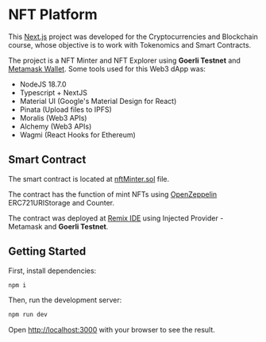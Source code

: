 # NFT Platform

This [Next.js](https://nextjs.org/) project was developed for the Cryptocurrencies and Blockchain course, whose objective is to work with Tokenomics and Smart Contracts.

The project is a NFT Minter and NFT Explorer using **Goerli Testnet** and [Metamask Wallet](https://metamask.io/). Some tools used for this Web3 dApp was:

- NodeJS 18.7.0
- Typescript + NextJS
- Material UI (Google's Material Design for React)
- Pinata (Upload files to IPFS)
- Moralis (Web3 APIs)
- Alchemy (Web3 APIs)
- Wagmi (React Hooks for Ethereum)

## Smart Contract

The smart contract is located at [nftMinter.sol](contracts/nftMinter.sol) file.

The contract has the function of mint NFTs using [OpenZeppelin](https://www.openzeppelin.com/) ERC721URIStorage and Counter.

The contract was deployed at [Remix IDE](https://remix.ethereum.org) using Injected Provider - Metamask and **Goerli Testnet**.

## Getting Started

First, install dependencies:

```bash
npm i
```

Then, run the development server:

```bash
npm run dev
```

Open [http://localhost:3000](http://localhost:3000) with your browser to see the result.
